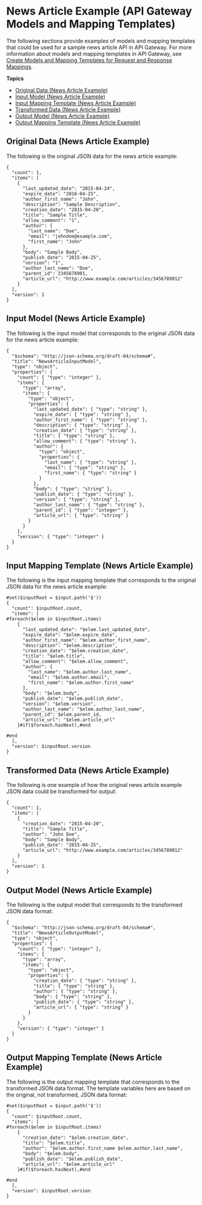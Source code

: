 # News Article Example \(API Gateway Models and Mapping Templates\)<a name="example-news-article"></a>

The following sections provide examples of models and mapping templates that could be used for a sample news article API in API Gateway\. For more information about models and mapping templates in API Gateway, see [Create Models and Mapping Templates for Request and Response Mappings](models-mappings.md)\.

**Topics**
+ [Original Data \(News Article Example\)](#example-news-article-original-data)
+ [Input Model \(News Article Example\)](#example-news-article-input-model)
+ [Input Mapping Template \(News Article Example\)](#example-news-article-input-mapping)
+ [Transformed Data \(News Article Example\)](#example-news-article-transformed-data)
+ [Output Model \(News Article Example\)](#example-news-article-output-model)
+ [Output Mapping Template \(News Article Example\)](#example-news-article-output-mapping)

## Original Data \(News Article Example\)<a name="example-news-article-original-data"></a>

The following is the original JSON data for the news article example:

```
{
  "count": 1,
  "items": [
    {
      "last_updated_date": "2015-04-24",
      "expire_date": "2016-04-25",
      "author_first_name": "John",
      "description": "Sample Description",
      "creation_date": "2015-04-20",
      "title": "Sample Title",
      "allow_comment": "1",
      "author": {
        "last_name": "Doe",
        "email": "johndoe@example.com",
        "first_name": "John"
      },
      "body": "Sample Body",
      "publish_date": "2015-04-25",
      "version": "1",
      "author_last_name": "Doe",
      "parent_id": 2345678901,
      "article_url": "http://www.example.com/articles/3456789012"
    }
  ],
  "version": 1
}
```

## Input Model \(News Article Example\)<a name="example-news-article-input-model"></a>

The following is the input model that corresponds to the original JSON data for the news article example:

```
{
  "$schema": "http://json-schema.org/draft-04/schema#",
  "title": "NewsArticleInputModel",
  "type": "object",
  "properties": {
    "count": { "type": "integer" },
    "items": {
      "type": "array",
      "items": {
        "type": "object",
        "properties": {
          "last_updated_date": { "type": "string" },
          "expire_date": { "type": "string" },
          "author_first_name": { "type": "string" },
          "description": { "type": "string" },
          "creation_date": { "type": "string" },
          "title": { "type": "string" },
          "allow_comment": { "type": "string" },
          "author": {
            "type": "object",
            "properties": {
              "last_name": { "type": "string" },
              "email": { "type": "string" },
              "first_name": { "type": "string" }
            }
          },
          "body": { "type": "string" },
          "publish_date": { "type": "string" },
          "version": { "type": "string" },
          "author_last_name": { "type": "string" },
          "parent_id": { "type": "integer" },
          "article_url": { "type": "string" }
        }
      }
    },
    "version": { "type": "integer" }
  }
}
```

## Input Mapping Template \(News Article Example\)<a name="example-news-article-input-mapping"></a>

The following is the input mapping template that corresponds to the original JSON data for the news article example:

```
#set($inputRoot = $input.path('$'))
{
  "count": $inputRoot.count,
  "items": [
#foreach($elem in $inputRoot.items)
    {
      "last_updated_date": "$elem.last_updated_date",
      "expire_date": "$elem.expire_date",
      "author_first_name": "$elem.author_first_name",
      "description": "$elem.description",
      "creation_date": "$elem.creation_date",
      "title": "$elem.title",
      "allow_comment": "$elem.allow_comment",
      "author": {
        "last_name": "$elem.author.last_name",
        "email": "$elem.author.email",
        "first_name": "$elem.author.first_name"
      },
      "body": "$elem.body",
      "publish_date": "$elem.publish_date",
      "version": "$elem.version",
      "author_last_name": "$elem.author_last_name",
      "parent_id": $elem.parent_id,
      "article_url": "$elem.article_url"
    }#if($foreach.hasNext),#end

#end
  ],
  "version": $inputRoot.version
}
```

## Transformed Data \(News Article Example\)<a name="example-news-article-transformed-data"></a>

The following is one example of how the original news article example JSON data could be transformed for output:

```
{
  "count": 1,
  "items": [
    {
      "creation_date": "2015-04-20",
      "title": "Sample Title",
      "author": "John Doe",
      "body": "Sample Body",
      "publish_date": "2015-04-25",
      "article_url": "http://www.example.com/articles/3456789012"
    }
  ],
  "version": 1
}
```

## Output Model \(News Article Example\)<a name="example-news-article-output-model"></a>

The following is the output model that corresponds to the transformed JSON data format:

```
{
  "$schema": "http://json-schema.org/draft-04/schema#",
  "title": "NewsArticleOutputModel",
  "type": "object",
  "properties": {
    "count": { "type": "integer" },
    "items": {
      "type": "array",
      "items": {
        "type": "object",
        "properties": {
          "creation_date": { "type": "string" },
          "title": { "type": "string" },
          "author": { "type": "string" },
          "body": { "type": "string" },
          "publish_date": { "type": "string" },
          "article_url": { "type": "string" }
        }
      }
    },
    "version": { "type": "integer" }
  }
}
```

## Output Mapping Template \(News Article Example\)<a name="example-news-article-output-mapping"></a>

The following is the output mapping template that corresponds to the transformed JSON data format\. The template variables here are based on the original, not transformed, JSON data format:

```
#set($inputRoot = $input.path('$'))
{
  "count": $inputRoot.count,
  "items": [
#foreach($elem in $inputRoot.items)
    {
      "creation_date": "$elem.creation_date",
      "title": "$elem.title",
      "author": "$elem.author.first_name $elem.author.last_name",
      "body": "$elem.body",
      "publish_date": "$elem.publish_date",
      "article_url": "$elem.article_url"
    }#if($foreach.hasNext),#end

#end
  ],
  "version": $inputRoot.version
}
```